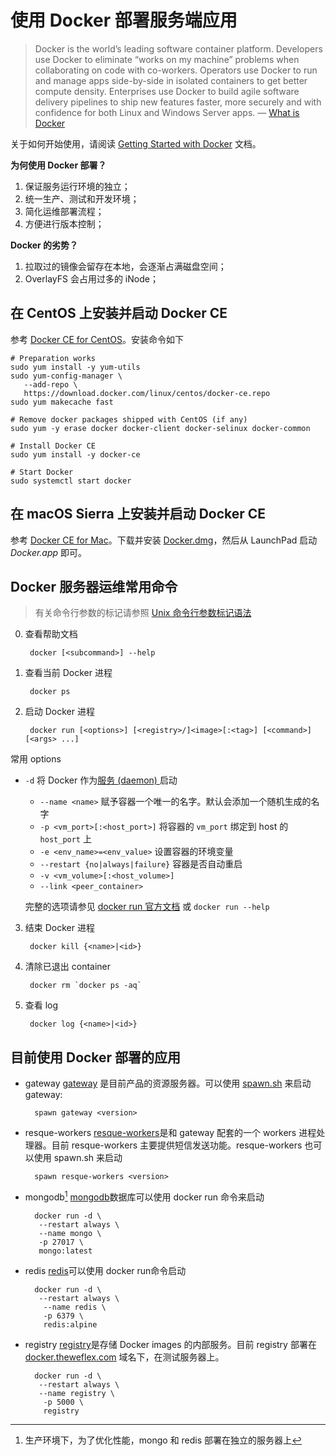 # 使用 Docker 部署服务端应用

> Docker is the world’s leading software container platform. Developers use Docker to eliminate “works on my machine” problems when collaborating on code with co-workers. Operators use Docker to run and manage apps side-by-side in isolated containers to get better compute density. Enterprises use Docker to build agile software delivery pipelines to ship new features faster, more securely and with confidence for both Linux and Windows Server apps.
> — [What is Docker](https://www.docker.com/what-docker)

关于如何开始使用，请阅读  [Getting Started with Docker](https://docs.docker.com/get-started/) 文档。

**为何使用 Docker 部署？**
1. 保证服务运行环境的独立；
2. 统一生产、测试和开发环境；
3. 简化运维部署流程；
4. 方便进行版本控制；

**Docker 的劣势？**
1. 拉取过的镜像会留存在本地，会逐渐占满磁盘空间；
2. OverlayFS 会占用过多的 iNode；

## 在 CentOS 上安装并启动 Docker CE

参考 [Docker CE for CentOS](https://store.docker.com/editions/community/docker-ce-server-centos?tab=description)。安装命令如下

	# Preparation works
	sudo yum install -y yum-utils
	sudo yum-config-manager \
	   --add-repo \
	   https://download.docker.com/linux/centos/docker-ce.repo
	sudo yum makecache fast
	
	# Remove docker packages shipped with CentOS (if any)
	sudo yum -y erase docker docker-client docker-selinux docker-common
	
	# Install Docker CE
	sudo yum install -y docker-ce
	
	# Start Docker
	sudo systemctl start docker

## 在 macOS Sierra 上安装并启动 Docker CE

参考 [Docker CE for Mac](https://store.docker.com/editions/community/docker-ce-desktop-mac?tab=description)。下载并安装 [Docker.dmg](https://download.docker.com/mac/stable/Docker.dmg)，然后从 LaunchPad 启动 *Docker.app* 即可。

## Docker 服务器运维常用命令

> 有关命令行参数的标记请参照 [Unix 命令行参数标记语法](#)

0. 查看帮助文档

		docker [<subcommand>] --help

1. 查看当前 Docker 进程

		docker ps

2. 启动 Docker 进程

		docker run [<options>] [<registry>/]<image>[:<tag>] [<command>] [<args> ...]

常用 options
- `-d`
	将 Docker 作为[服务 (daemon) ](https://en.wikipedia.org/wiki/Daemon_(computing))启动
	- `--name <name>`
		赋予容器一个唯一的名字。默认会添加一个随机生成的名字
	- `-p <vm_port>[:<host_port>]`
		将容器的 `vm_port` 绑定到 host 的 `host_port` 上
	- `-e <env_name>=<env_value>`
		设置容器的环境变量
	- `--restart {no|always|failure}`
		容器是否自动重启
	- `-v <vm_volume>[:<host_volume>]`
	- `--link <peer_container>`

	完整的选项请参见 [docker run 官方文档](https://docs.docker.com/engine/reference/commandline/run/) 或 `docker run --help`

3. 结束 Docker 进程

		docker kill {<name>|<id>}

4. 清除已退出 container

		docker rm `docker ps -aq`

5. 查看 log

		docker log {<name>|<id>}

## 目前使用 Docker 部署的应用

- gateway
	[gateway](https://github.com/weflex/gateway/) 是目前产品的资源服务器。可以使用 [spawn.sh](https://github.com/weflex/weflex/blob/master/bin/scripts/spawn) 来启动 gateway:

		spawn gateway <version>

- resque-workers
	[resque-workers](https://github.com/weflex/resque-workers)是和 gateway 配套的一个 workers 进程处理器。目前 resque-workers 主要提供短信发送功能。resque-workers 也可以使用 spawn.sh 来启动

		spawn resque-workers <version>

- mongodb[^1]
	[mongodb](https://store.docker.com/images/mongo)数据库可以使用 docker run 命令来启动

		docker run -d \
		 --restart always \
		 --name mongo \
		 -p 27017 \
		 mongo:latest

- redis
	[redis](https://store.docker.com/images/redis)可以使用 docker run命令启动

		docker run -d \
		 --restart always \
		  --name redis \
		  -p 6379 \
		  redis:alpine

- registry
	[registry](https://hub.docker.com/_/registry/)是存储 Docker images 的内部服务。目前 registry 部署在 [docker.theweflex.com](docker.theweflex.com) 域名下，在测试服务器上。

		docker run -d \
		 --restart always \
		 --name registry \
		  -p 5000 \
		  registry

[^1]:	生产环境下，为了优化性能，mongo 和 redis 部署在独立的服务器上
